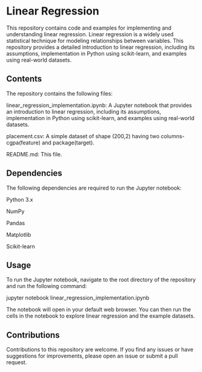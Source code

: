 # Linear Regression

This repository contains code and examples for implementing and understanding linear regression. Linear regression is a widely used statistical technique for modeling relationships between variables. This repository provides a detailed introduction to linear regression, including its assumptions, implementation in Python using scikit-learn, and examples using real-world datasets.

## Contents
The repository contains the following files:

linear_regression_implementation.ipynb: A Jupyter notebook that provides an introduction to linear regression, including its assumptions, implementation in Python using scikit-learn, and examples using real-world datasets.

placement.csv: A simple dataset of shape (200,2) having two columns- cgpa(feature) and package(target).

README.md: This file.


## Dependencies
The following dependencies are required to run the Jupyter notebook:

Python 3.x

NumPy

Pandas

Matplotlib

Scikit-learn


## Usage
To run the Jupyter notebook, navigate to the root directory of the repository and run the following command:

jupyter notebook linear_regression_implementation.ipynb

The notebook will open in your default web browser. You can then run the cells in the notebook to explore linear regression and the example datasets.

## Contributions

Contributions to this repository are welcome. If you find any issues or have suggestions for improvements, please open an issue or submit a pull request.
